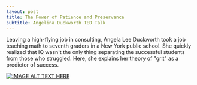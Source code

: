 ```yaml
---
layout: post
title: The Power of Patience and Preservance
subtitle: Angelina Duckworth TED Talk
---
```



Leaving a high-flying job in consulting, Angela Lee Duckworth took a job teaching math to seventh graders in a New York public school. 
She quickly realized that IQ wasn't the only thing separating the successful students from those who struggled. Here, she explains her 
theory of "grit" as a predictor of success.

[![IMAGE ALT TEXT HERE](https://img.youtube.com/vi/https://www.youtube.com/watch?v=H14bBuluwB8.jpg)](https://www.youtube.com/watch?v=H14bBuluwB8)
